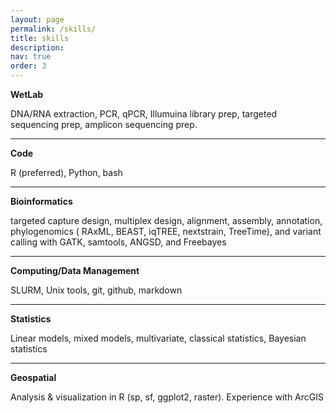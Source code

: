 ```yaml
---
layout: page
permalink: /skills/
title: skills
description:
nav: true
order: 3
---
```


**WetLab**

DNA/RNA extraction, PCR, qPCR, Illumuina library prep, targeted sequencing prep, amplicon sequencing prep.

---
**Code**

R (preferred), Python, bash

---

**Bioinformatics**

targeted capture design, multiplex design, alignment, assembly, annotation, phylogenomics (
RAxML, BEAST, iqTREE, nextstrain, TreeTime), and variant calling with GATK, samtools, ANGSD, and Freebayes

---

**Computing/Data Management**

SLURM, Unix tools, git, github, markdown

---

**Statistics**

Linear models, mixed models, multivariate, classical statistics, Bayesian statistics

---

**Geospatial**

Analysis & visualization in R (sp, sf, ggplot2, raster). Experience with ArcGIS
